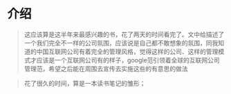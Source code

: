 # 介绍
> 这应该算是这半年来最感兴趣的书，花了两天的时间看完了。文中给描述了一个我们完全不一样的公司氛围，应该说是自己都不敢想象的氛围，同我知道的中国互联网公司有着完全的管理风格，觉得这样的公司、这样的管理模式才应该是一个互联网公司有的样子，google范引领着全球的互联网公司管理范，希望之后能在周围去宣传去实施这些的有意思的做法


> 花了很久的时间，算是一本读书笔记的雏形；
